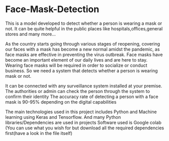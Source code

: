 # Face-Mask-Detection

This is a model developed to detect whether a person is wearing a mask or not.
It can be quite helpful in the public places like hospitals,offices,general stores and many more...

As the country starts going through various stages of reopening, covering our faces with a mask has become a new normal amidst the pandemic, as face masks are effective in preventing the virus outbreak. 
Face masks have become an important element of our daily lives and are here to stay. Wearing face masks will be required in order to socialize or conduct business.
So we need a system that detects whether a person is wearing mask or not.

  
It can be connected with any surveillance system installed at your premise.
The authorities or admin can check the person through the system to confirm their identity
The accuracy rate of detecting a person with a face mask is 90-95% depending on the digital capabilities

The main technologies used in this project includes Python and Machine learning using Keras and Tensorflow.
And many Python libraries/Dependencies are used in projects
Software used  is Google colab (You can use what you wish for but download all the required dependencies first(have a look in the file itself)
